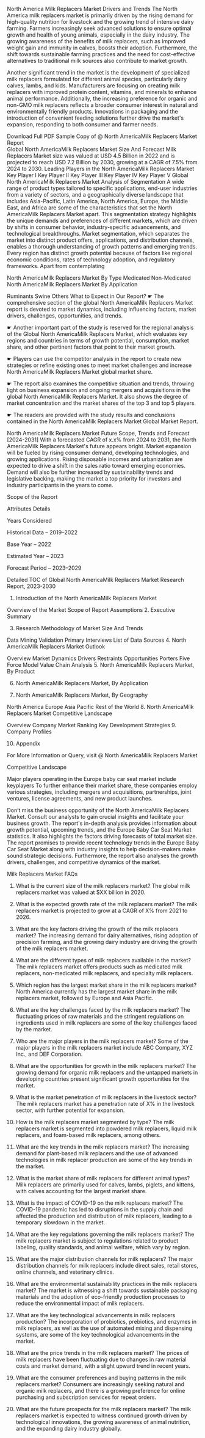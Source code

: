 North America Milk Replacers Market Drivers and Trends
The North America milk replacers market is primarily driven by the rising demand for high-quality nutrition for livestock and the growing trend of intensive dairy farming. Farmers increasingly seek advanced solutions to ensure optimal growth and health of young animals, especially in the dairy industry. The growing awareness of the benefits of milk replacers, such as improved weight gain and immunity in calves, boosts their adoption. Furthermore, the shift towards sustainable farming practices and the need for cost-effective alternatives to traditional milk sources also contribute to market growth.

Another significant trend in the market is the development of specialized milk replacers formulated for different animal species, particularly dairy calves, lambs, and kids. Manufacturers are focusing on creating milk replacers with improved protein content, vitamins, and minerals to enhance animal performance. Additionally, the increasing preference for organic and non-GMO milk replacers reflects a broader consumer interest in natural and environmentally friendly products. Innovations in packaging and the introduction of convenient feeding solutions further drive the market's expansion, responding to both consumer and farmer needs.

Download Full PDF Sample Copy of @ North AmericaMilk Replacers Market Report  
Global North AmericaMilk Replacers Market Size And Forecast
Milk Replacers Market size was valued at USD 4.5 Billion in 2022 and is projected to reach USD 7.2 Billion by 2030, growing at a CAGR of 7.5% from 2024 to 2030.
Leading Players in the North AmericaMilk Replacers Market
Key Player I
Key Player II
Key Player III
Key Player IV
Key Player V
Global North AmericaMilk Replacers Market Analysis of Segmentation
A wide range of product types tailored to specific applications, end-user industries from a variety of sectors, and a geographically diverse landscape that includes Asia-Pacific, Latin America, North America, Europe, the Middle East, and Africa are some of the characteristics that set the North AmericaMilk Replacers Market apart. This segmentation strategy highlights the unique demands and preferences of different markets, which are driven by shifts in consumer behavior, industry-specific advancements, and technological breakthroughs. Market segmentation, which separates the market into distinct product offers, applications, and distribution channels, enables a thorough understanding of growth patterns and emerging trends. Every region has distinct growth potential because of factors like regional economic conditions, rates of technology adoption, and regulatory frameworks. Apart from contemplating

North AmericaMilk Replacers Market By Type
Medicated
Non-Medicated
North AmericaMilk Replacers Market By Application

Ruminants
Swine
Others
What to Expect in Our Report?
☛ The comprehensive section of the global North AmericaMilk Replacers Market report is devoted to market dynamics, including influencing factors, market drivers, challenges, opportunities, and trends.

☛ Another important part of the study is reserved for the regional analysis of the Global North AmericaMilk Replacers Market, which evaluates key regions and countries in terms of growth potential, consumption, market share, and other pertinent factors that point to their market growth.

☛ Players can use the competitor analysis in the report to create new strategies or refine existing ones to meet market challenges and increase North AmericaMilk Replacers Market global market share.

☛ The report also examines the competitive situation and trends, throwing light on business expansion and ongoing mergers and acquisitions in the global North AmericaMilk Replacers Market. It also shows the degree of market concentration and the market shares of the top 3 and top 5 players.

☛ The readers are provided with the study results and conclusions contained in the North AmericaMilk Replacers Market Global Market Report.

North AmericaMilk Replacers Market Future Scope, Trends and Forecast [2024-2031]
With a forecasted CAGR of x.x% from 2024 to 2031, the North AmericaMilk Replacers Market's future appears bright. Market expansion will be fueled by rising consumer demand, developing technologies, and growing applications. Rising disposable incomes and urbanization are expected to drive a shift in the sales ratio toward emerging economies. Demand will also be further increased by sustainability trends and legislative backing, making the market a top priority for investors and industry participants in the years to come.

Scope of the Report

Attributes Details

Years Considered

Historical Data – 2019–2022

Base Year – 2022

Estimated Year – 2023

Forecast Period – 2023–2029

Detailed TOC of Global North AmericaMilk Replacers Market Research Report, 2023-2030
1. Introduction of the North AmericaMilk Replacers Market

Overview of the Market
Scope of Report
Assumptions
2. Executive Summary

3. Research Methodology of Market Size And Trends

Data Mining
Validation
Primary Interviews
List of Data Sources
4. North AmericaMilk Replacers Market Outlook

Overview
Market Dynamics
Drivers
Restraints
Opportunities
Porters Five Force Model
Value Chain Analysis
5. North AmericaMilk Replacers Market, By Product

6. North AmericaMilk Replacers Market, By Application

7. North AmericaMilk Replacers Market, By Geography

North America
Europe
Asia Pacific
Rest of the World
8. North AmericaMilk Replacers Market Competitive Landscape

Overview
Company Market Ranking
Key Development Strategies
9. Company Profiles

10. Appendix

For More Information or Query, visit @ North AmericaMilk Replacers Market

Competitive Landscape

Major players operating in the Europe baby car seat market include keyplayers To further enhance their market share, these companies employ various strategies, including mergers and acquisitions, partnerships, joint ventures, license agreements, and new product launches.

Don’t miss the business opportunity of the North AmericaMilk Replacers Market. Consult our analysts to gain crucial insights and facilitate your business growth.
The report's in-depth analysis provides information about growth potential, upcoming trends, and the Europe Baby Car Seat Market statistics. It also highlights the factors driving forecasts of total market size. The report promises to provide recent technology trends in the Europe Baby Car Seat Market along with industry insights to help decision-makers make sound strategic decisions. Furthermore, the report also analyses the growth drivers, challenges, and competitive dynamics of the market.

Milk Replacers Market FAQs
1. What is the current size of the milk replacers market?
The global milk replacers market was valued at $XX billion in 2020.

2. What is the expected growth rate of the milk replacers market?
The milk replacers market is projected to grow at a CAGR of X% from 2021 to 2026.

3. What are the key factors driving the growth of the milk replacers market?
The increasing demand for dairy alternatives, rising adoption of precision farming, and the growing dairy industry are driving the growth of the milk replacers market.

4. What are the different types of milk replacers available in the market?
The milk replacers market offers products such as medicated milk replacers, non-medicated milk replacers, and specialty milk replacers.

5. Which region has the largest market share in the milk replacers market?
North America currently has the largest market share in the milk replacers market, followed by Europe and Asia Pacific.

6. What are the key challenges faced by the milk replacers market?
The fluctuating prices of raw materials and the stringent regulations on ingredients used in milk replacers are some of the key challenges faced by the market.

7. Who are the major players in the milk replacers market?
Some of the major players in the milk replacers market include ABC Company, XYZ Inc., and DEF Corporation.

8. What are the opportunities for growth in the milk replacers market?
The growing demand for organic milk replacers and the untapped markets in developing countries present significant growth opportunities for the market.

9. What is the market penetration of milk replacers in the livestock sector?
The milk replacers market has a penetration rate of X% in the livestock sector, with further potential for expansion.

10. How is the milk replacers market segmented by type?
The milk replacers market is segmented into powdered milk replacers, liquid milk replacers, and foam-based milk replacers, among others.

11. What are the key trends in the milk replacers market?
The increasing demand for plant-based milk replacers and the use of advanced technologies in milk replacer production are some of the key trends in the market.

12. What is the market share of milk replacers for different animal types?
Milk replacers are primarily used for calves, lambs, piglets, and kittens, with calves accounting for the largest market share.

13. What is the impact of COVID-19 on the milk replacers market?
The COVID-19 pandemic has led to disruptions in the supply chain and affected the production and distribution of milk replacers, leading to a temporary slowdown in the market.

14. What are the key regulations governing the milk replacers market?
The milk replacers market is subject to regulations related to product labeling, quality standards, and animal welfare, which vary by region.

15. What are the major distribution channels for milk replacers?
The major distribution channels for milk replacers include direct sales, retail stores, online channels, and veterinary clinics.

16. What are the environmental sustainability practices in the milk replacers market?
The market is witnessing a shift towards sustainable packaging materials and the adoption of eco-friendly production processes to reduce the environmental impact of milk replacers.

17. What are the key technological advancements in milk replacers production?
The incorporation of probiotics, prebiotics, and enzymes in milk replacers, as well as the use of automated mixing and dispensing systems, are some of the key technological advancements in the market.

18. What are the price trends in the milk replacers market?
The prices of milk replacers have been fluctuating due to changes in raw material costs and market demand, with a slight upward trend in recent years.

19. What are the consumer preferences and buying patterns in the milk replacers market?
Consumers are increasingly seeking natural and organic milk replacers, and there is a growing preference for online purchasing and subscription services for repeat orders.

20. What are the future prospects for the milk replacers market?
The milk replacers market is expected to witness continued growth driven by technological innovations, the growing awareness of animal nutrition, and the expanding dairy industry globally.
